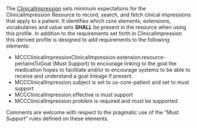 The [ClinicalImpression](http://hl7.org/fhir/StructureDefinition/ClinicalImpression) sets minimum expectations for the ClinicalImpression Resource to record, search, and fetch clnical impressions that apply to a patient. It identifies which core elements, extensions, vocabularies and value sets **SHALL** be present in the resource when using this profile. In addition to the requirements set forth in ClinicalImpression this derived profile is designed to add requirements to the following elements:
* MCCClinicalImpressionClinicalImpression.extension:resource-pertainsToGoal (Must Support) to encourage linking to the goal the medication hopes to facilitate and/or to encourage systems to be able to receive and understand a goal linkage if present.
* MCCClinicalImpression.subject is set to us-core-patient and set to must support
* MCCClinicalImpression.effective is must support
* MCCClinicalImpression.problem is required and must be supported

Comments are welcome with respect to the pragmatic use of the "Must Support" rules defined on these elements.